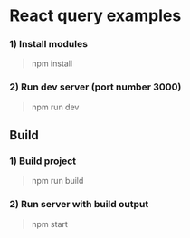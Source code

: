 # React query examples

### 1) Install modules

> npm install

### 2) Run dev server (port number 3000)

> npm run dev

## Build

### 1) Build project

> npm run build

### 2) Run server with build output

> npm start
